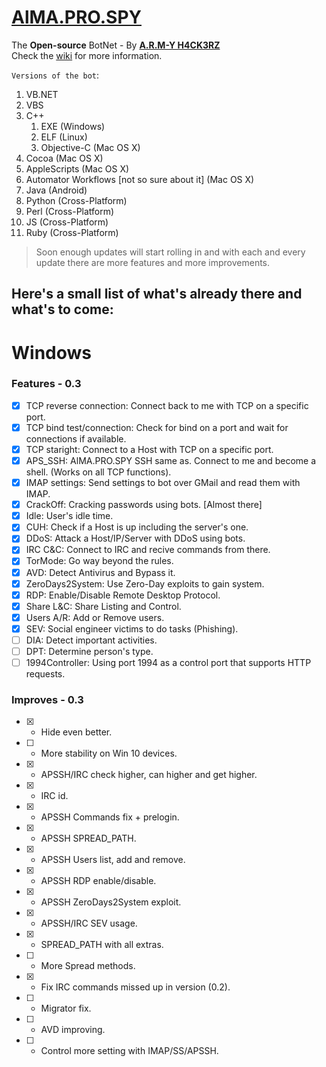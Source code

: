 # [AlMA.PRO.SPY](https://github.com/almapro/AlMA.PRO.SPY)

The **Open-source** BotNet - By [**A.R.M-Y H4CK3RZ**](https://fb.com/A.R.M.Libya.Official)  
Check the [wiki](https://github.com/almapro/AlMA.PRO.SPY/wiki) for more information.  

`Versions of the bot`:
1. VB.NET  
1. VBS  
1. C++  
    1. EXE (Windows)  
    1. ELF (Linux)  
    1. Objective-C (Mac OS X)  
1. Cocoa (Mac OS X)  
1. AppleScripts (Mac OS X)  
1. Automator Workflows [not so sure about it] (Mac OS X)  
1. Java (Android)  
1. Python (Cross-Platform)  
1. Perl (Cross-Platform)  
1. JS (Cross-Platform)  
1. Ruby (Cross-Platform)  

> Soon enough updates will start rolling in and with each and every update there are more features and more improvements.  

## Here's a small list of what's already there and what's to come:
# Windows
### Features - 0.3
- [X] TCP reverse connection: Connect back to me with TCP on a specific port.  
- [X] TCP bind test/connection: Check for bind on a port and wait for connections if available.  
- [X] TCP staright: Connect to a Host with TCP on a specific port.  
- [X] APS_SSH: AlMA.PRO.SPY SSH same as. Connect to me and become a shell. (Works on all TCP functions).  
- [X] IMAP settings: Send settings to bot over GMail and read them with IMAP.  
- [X] CrackOff: Cracking passwords using bots. [Almost there]  
- [X] Idle: User's idle time.  
- [X] CUH: Check if a Host is up including the server's one.  
- [X] DDoS: Attack a Host/IP/Server with DDoS using bots.  
- [X] IRC C&C: Connect to IRC and recive commands from there.  
- [X] TorMode: Go way beyond the rules.  
- [X] AVD: Detect Antivirus and Bypass it.  
- [X] ZeroDays2System: Use Zero-Day exploits to gain system.  
- [X] RDP: Enable/Disable Remote Desktop Protocol.  
- [X] Share L&C: Share Listing and Control.  
- [X] Users A/R: Add or Remove users.  
- [X] SEV: Social engineer victims to do tasks (Phishing).  
- [ ] DIA: Detect important activities.  
- [ ] DPT: Determine person's type.  
- [ ] 1994Controller: Using port 1994 as a control port that supports HTTP requests.  

### Improves - 0.3
- [X] - Hide even better.  
- [ ] - More stability on Win 10 devices.  
- [X] - APSSH/IRC check higher, can higher and get higher.  
- [X] - IRC id.  
- [X] - APSSH Commands fix + prelogin.  
- [X] - APSSH SPREAD_PATH.  
- [X] - APSSH Users list, add and remove.  
- [X] - APSSH RDP enable/disable.  
- [X] - APSSH ZeroDays2System exploit.  
- [X] - APSSH/IRC SEV usage.  
- [X] - SPREAD_PATH with all extras.  
- [ ] - More Spread methods.  
- [X] - Fix IRC commands missed up in version (0.2).  
- [ ] - Migrator fix.  
- [ ] - AVD improving.  
- [ ] - Control more setting with IMAP/SS/APSSH.  
